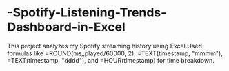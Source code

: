 # -Spotify-Listening-Trends-Dashboard-in-Excel
This project analyzes my Spotify streaming history using Excel.Used formulas like =ROUND(ms_played/60000, 2), =TEXT(timestamp, "mmmm"), =TEXT(timestamp, "dddd"), and =HOUR(timestamp) for time breakdown.
